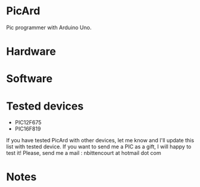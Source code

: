# PicArd
Pic programmer with Arduino Uno.

# Hardware

# Software

# Tested devices
+ PIC12F675
+ PIC16F819

If you have tested PicArd with other devices, let me know and I'll update this list with tested device.
If you want to send me a PIC as a gift, I will happy to test it! Please, send me a mail : nbittencourt at hotmail dot com

# Notes

